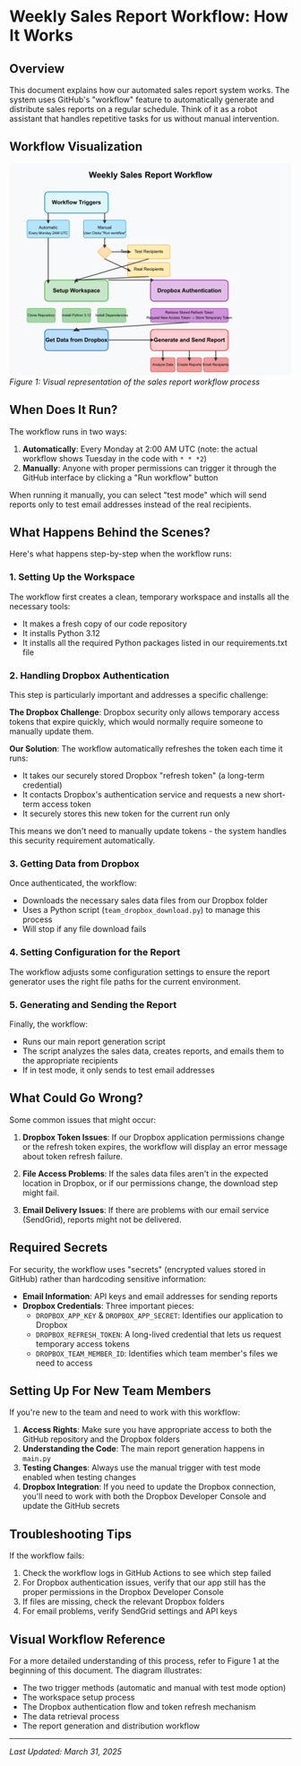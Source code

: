# Weekly Sales Report Workflow: How It Works

## Overview

This document explains how our automated sales report system works. The system uses GitHub's "workflow" feature to automatically generate and distribute sales reports on a regular schedule. Think of it as a robot assistant that handles repetitive tasks for us without manual intervention.

## Workflow Visualization

![Weekly Sales Report Workflow Diagram](workflow-diagram.png "Visual representation of the sales report workflow process")
*Figure 1: Visual representation of the sales report workflow process*

## When Does It Run?

The workflow runs in two ways:

1. **Automatically**: Every Monday at 2:00 AM UTC (note: the actual workflow shows Tuesday in the code with `* * *2`)
2. **Manually**: Anyone with proper permissions can trigger it through the GitHub interface by clicking a "Run workflow" button

When running it manually, you can select "test mode" which will send reports only to test email addresses instead of the real recipients.

## What Happens Behind the Scenes?

Here's what happens step-by-step when the workflow runs:

### 1. Setting Up the Workspace

The workflow first creates a clean, temporary workspace and installs all the necessary tools:
- It makes a fresh copy of our code repository
- It installs Python 3.12
- It installs all the required Python packages listed in our requirements.txt file

### 2. Handling Dropbox Authentication

This step is particularly important and addresses a specific challenge:

**The Dropbox Challenge**: Dropbox security only allows temporary access tokens that expire quickly, which would normally require someone to manually update them.

**Our Solution**: The workflow automatically refreshes the token each time it runs:
- It takes our securely stored Dropbox "refresh token" (a long-term credential)
- It contacts Dropbox's authentication service and requests a new short-term access token
- It securely stores this new token for the current run only

This means we don't need to manually update tokens - the system handles this security requirement automatically.

### 3. Getting Data from Dropbox

Once authenticated, the workflow:
- Downloads the necessary sales data files from our Dropbox folder
- Uses a Python script (`team_dropbox_download.py`) to manage this process
- Will stop if any file download fails

### 4. Setting Configuration for the Report

The workflow adjusts some configuration settings to ensure the report generator uses the right file paths for the current environment.

### 5. Generating and Sending the Report

Finally, the workflow:
- Runs our main report generation script
- The script analyzes the sales data, creates reports, and emails them to the appropriate recipients
- If in test mode, it only sends to test email addresses

## What Could Go Wrong?

Some common issues that might occur:

1. **Dropbox Token Issues**: If our Dropbox application permissions change or the refresh token expires, the workflow will display an error message about token refresh failure.

2. **File Access Problems**: If the sales data files aren't in the expected location in Dropbox, or if our permissions change, the download step might fail.

3. **Email Delivery Issues**: If there are problems with our email service (SendGrid), reports might not be delivered.

## Required Secrets

For security, the workflow uses "secrets" (encrypted values stored in GitHub) rather than hardcoding sensitive information:

- **Email Information**: API keys and email addresses for sending reports
- **Dropbox Credentials**: Three important pieces:
  - `DROPBOX_APP_KEY` & `DROPBOX_APP_SECRET`: Identifies our application to Dropbox
  - `DROPBOX_REFRESH_TOKEN`: A long-lived credential that lets us request temporary access tokens
  - `DROPBOX_TEAM_MEMBER_ID`: Identifies which team member's files we need to access

## Setting Up For New Team Members

If you're new to the team and need to work with this workflow:

1. **Access Rights**: Make sure you have appropriate access to both the GitHub repository and the Dropbox folders
2. **Understanding the Code**: The main report generation happens in `main.py`
3. **Testing Changes**: Always use the manual trigger with test mode enabled when testing changes
4. **Dropbox Integration**: If you need to update the Dropbox connection, you'll need to work with both the Dropbox Developer Console and update the GitHub secrets

## Troubleshooting Tips

If the workflow fails:

1. Check the workflow logs in GitHub Actions to see which step failed
2. For Dropbox authentication issues, verify that our app still has the proper permissions in the Dropbox Developer Console
3. If files are missing, check the relevant Dropbox folders
4. For email problems, verify SendGrid settings and API keys

## Visual Workflow Reference

For a more detailed understanding of this process, refer to Figure 1 at the beginning of this document. The diagram illustrates:

- The two trigger methods (automatic and manual with test mode option)
- The workspace setup process
- The Dropbox authentication flow and token refresh mechanism
- The data retrieval process
- The report generation and distribution workflow

---

*Last Updated: March 31, 2025*